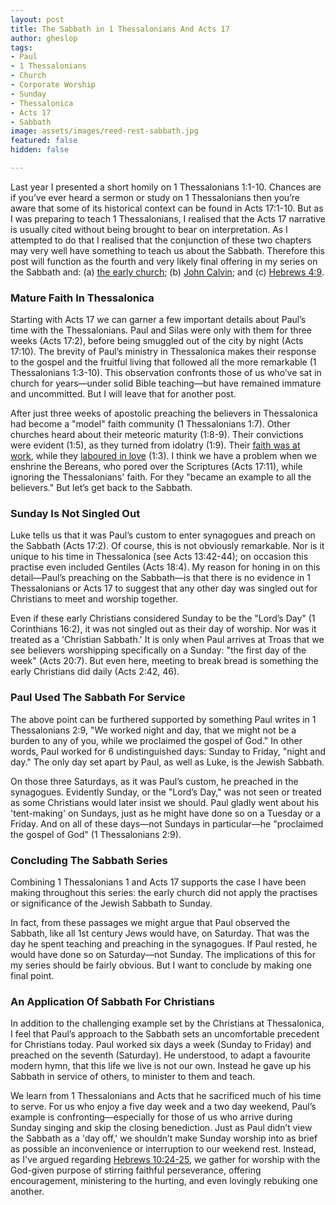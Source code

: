 ```yaml
---
layout: post
title: The Sabbath in 1 Thessalonians And Acts 17
author: gheslop
tags:
- Paul
- 1 Thessalonians
- Church
- Corporate Worship
- Sunday
- Thessalonica
- Acts 17
- Sabbath
image: assets/images/reed-rest-sabbath.jpg
featured: false
hidden: false

---
```

Last year I presented a short homily on 1 Thessalonians 1:1-10. Chances are if you’ve ever heard a sermon or study on 1 Thessalonians then you’re aware that some of its historical context can be found in Acts 17:1-10. But as I was preparing to teach 1 Thessalonians, I realised that the Acts 17 narrative is usually cited without being brought to bear on interpretation. As I attempted to do that I realised that the conjunction of these two chapters may very well have something to teach us about the Sabbath. Therefore this post will function as the fourth and very likely final offering in my series on the Sabbath and: (a) [the early church](https://rekindle.co.za/content/2021-02-04-sabbath "Sabbath In The New Testament"); (b) [John Calvin](https://rekindle.co.za/content/2021-02-10-calvin-sabbath "John Calvin On The Sabbath"); and (c) [Hebrews 4:9](https://rekindle.co.za/content/2021-02-23-sabbath-hebrews-4-9 "Sabbath Rest And Hebrews 4").

### Mature Faith In Thessalonica

Starting with Acts 17 we can garner a few important details about Paul’s time with the Thessalonians. Paul and Silas were only with them for three weeks (Acts 17:2), before being smuggled out of the city by night (Acts 17:10). The brevity of Paul’s ministry in Thessalonica makes their response to the gospel and the fruitful living that followed all the more remarkable (1 Thessalonians 1:3-10). This observation confronts those of us who’ve sat in church for years—under solid Bible teaching—but have remained immature and uncommitted. But I will leave that for another post.

After just three weeks of apostolic preaching the believers in Thessalonica had become a "model" faith community (1 Thessalonians 1:7). Other churches heard about their meteoric maturity (1:8-9). Their convictions were evident (1:5), as they turned from idolatry (1:9). Their [faith was at work](https://rekindle.co.za/content/2020-06-04-add-works-to-your-faith "Add Work To Faith"), while they [laboured in love](https://rekindle.co.za/content/2020-05-05-doodle-where-is-the-love "Love In The Local Church") (1:3). I think we have a problem when we enshrine the Bereans, who pored over the Scriptures (Acts 17:11), while ignoring the Thessalonians' faith. For they "became an example to all the believers." But let’s get back to the Sabbath.

### Sunday Is Not Singled Out

Luke tells us that it was Paul’s custom to enter synagogues and preach on the Sabbath (Acts 17:2). Of course, this is not obviously remarkable. Nor is it unique to his time in Thessalonica (see Acts 13:42-44); on occasion this practise even included Gentiles (Acts 18:4). My reason for honing in on this detail—Paul’s preaching on the Sabbath—is that there is no evidence in 1 Thessalonians or Acts 17 to suggest that any other day was singled out for Christians to meet and worship together.

Even if these early Christians considered Sunday to be the "Lord’s Day" (1 Corinthians 16:2), it was not singled out as their day of worship. Nor was it treated as a 'Christian Sabbath.' It is only when Paul arrives at Troas that we see believers worshipping specifically on a Sunday: "the first day of the week" (Acts 20:7). But even here, meeting to break bread is something the early Christians did daily (Acts 2:42, 46).

### Paul Used The Sabbath For Service

The above point can be furthered supported by something Paul writes in 1 Thessalonians 2:9, "We worked night and day, that we might not be a burden to any of you, while we proclaimed the gospel of God." In other words, Paul worked for 6 undistinguished days: Sunday to Friday, "night and day." The only day set apart by Paul, as well as Luke, is the Jewish Sabbath.

On those three Saturdays, as it was Paul’s custom, he preached in the synagogues. Evidently Sunday, or the "Lord’s Day," was not seen or treated as some Christians would later insist we should. Paul gladly went about his 'tent-making' on Sundays, just as he might have done so on a Tuesday or a Friday. And on all of these days—not Sundays in particular—he "proclaimed the gospel of God" (1 Thessalonians 2:9).

### Concluding The Sabbath Series

Combining 1 Thessalonians 1 and Acts 17 supports the case I have been making throughout this series: the early church did not apply the practises or significance of the Jewish Sabbath to Sunday.

In fact, from these passages we might argue that Paul observed the Sabbath, like all 1st century Jews would have, on Saturday. That was the day he spent teaching and preaching in the synagogues. If Paul rested, he would have done so on Saturday—not Sunday. The implications of this for my series should be fairly obvious. But I want to conclude by making one final point.

### An Application Of Sabbath For Christians

In addition to the challenging example set by the Christians at Thessalonica, I feel that Paul’s approach to the Sabbath sets an uncomfortable precedent for Christians today. Paul worked six days a week (Sunday to Friday) and preached on the seventh (Saturday). He understood, to adapt a favourite modern hymn, that this life we live is not our own. Instead he gave up his Sabbath in service of others, to minister to them and teach.

We learn from 1 Thessalonians and Acts that he sacrificed much of his time to serve. For us who enjoy a five day week and a two day weekend, Paul’s example is confronting—especially for those of us who arrive during Sunday singing and skip the closing benediction. Just as Paul didn’t view the Sabbath as a 'day off,' we shouldn’t make Sunday worship into as brief as possible an inconvenience or interruption to our weekend rest. Instead, as I've argued regarding [Hebrews 10:24-25](https://rekindle.co.za/content/why-bother-with-church/ "Why Bother With Church?"), we gather for worship with the God-given purpose of stirring faithful perseverance, offering encouragement, ministering to the hurting, and even lovingly rebuking one another.